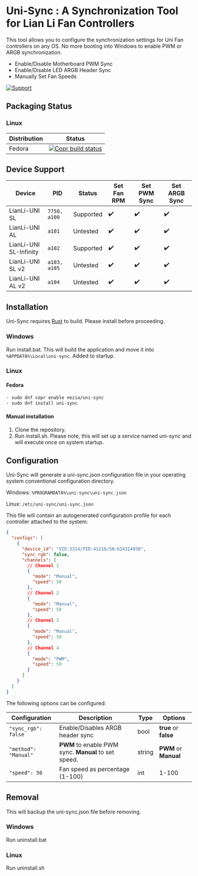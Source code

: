 # Uni-Sync : A Synchronization Tool for Lian Li Fan Controllers

This tool allows you to configure the synchronization settings for Uni Fan controllers on any OS. No more booting into Windows to enable PWM or ARGB synchronization.

- Enable/Disable Motherboard PWM Sync
- Enable/Disable LED ARGB Header Sync
- Manually Set Fan Speeds

[![Support](https://img.shields.io/badge/Support-Buy_Me_A_Coffee-yellow?style=for-the-badge&logo=buy%20me%20a%20coffee&color=FFDD00)](https://www.buymeacoffee.com/CameronHalter)

## Packaging Status

### Linux

| Distribution | Status                                                                                                                                                                                                |
|--------------|-------------------------------------------------------------------------------------------------------------------------------------------------------------------------------------------------------|
| Fedora       | [![Copr build status](https://copr.fedorainfracloud.org/coprs/nezia/uni-sync/package/uni-sync/status_image/last_build.png)](https://copr.fedorainfracloud.org/coprs/nezia/uni-sync/package/uni-sync/) |

## Device Support

| Device                 | PID          | Status    | Set Fan RPM | Set PWM Sync | Set ARGB Sync |
|------------------------|--------------|-----------|-------------|--------------|---------------|
| LianLi-UNI SL          | `7750, a100` | Supported | ✔️          | ✔️           | ✔️            |
| LianLi-UNI AL          | `a101`       | Untested  | ✔️          | ✔️           | ✔️            |
| LianLi-UNI SL-Infinity | `a102`       | Supported | ✔️          | ✔️           | ✔️            |
| LianLi-UNI SL v2       | `a103, a105` | Untested  | ✔️          | ✔️           | ✔️            |
| LianLi-UNI AL v2       | `a104`       | Untested  | ✔️          | ✔️           | ✔️            |

## Installation

Uni-Sync requires [Rust](https://www.rust-lang.org/learn/get-started) to build. Please install before proceeding.

### Windows

Run install.bat. This will build the application and move it into `%APPDATA%\Local\uni-sync`. Added to startup.

### Linux

#### Fedora

```bash
- sudo dnf copr enable nezia/uni-sync 
- sudo dnf install uni-sync
```

#### Manual installation

1. Clone the repository.
2. Run install.sh. Please note, this will set up a service named uni-sync and will execute once on system startup.

## Configuration

Uni-Sync will generate a uni-sync.json configuration file in your operating system conventional configuration directory.

Windows: `%PROGRAMDATA%\uni-sync\uni-sync.json`

Linux: `/etc/uni-sync/uni-sync.json`

This file will contain an autogenerated configuration profile for each controller attached to the system:

```json
{
  "configs": [
    {
      "device_id": "VID:3314/PID:41216/SN:624314930",
      "sync_rgb": false,
      "channels": [
        // Channel 1
        {
          "mode": "Manual",
          "speed": 50
        },
        // Channel 2
        {
          "mode": "Manual",
          "speed": 50
        },
        // Channel 3
        {
          "mode": "Manual",
          "speed": 50
        },
        // Channel 4
        {
          "mode": "PWM",
          "speed": 50
        }
      ]
    }
  ]
}
```

The following options can be configured:

| Configuration        | Description                                          | Type   | Options               |
|----------------------|------------------------------------------------------|--------|-----------------------|
| `"sync_rgb": false`  | Enable/Disables ARGB header sync                     | bool   | **true** or **false** |
| `"method": "Manual"` | **PWM** to enable PWM sync. **Manual** to set speed. | string | **PWM** or **Manual** |
| `"speed": 50`        | Fan speed as percentage (1-100)                      | int    | 1-100                 |

## Removal

This will backup the uni-sync.json file before removing.

### Windows

Run uninstall.bat

### Linux

Run uninstall.sh
